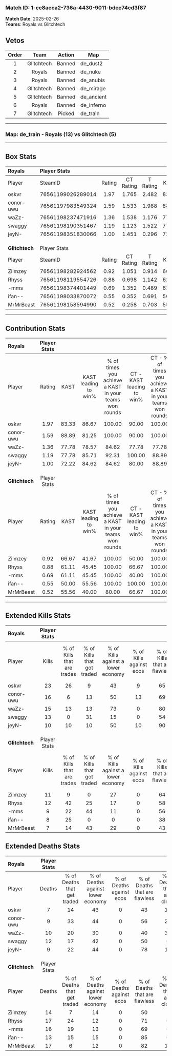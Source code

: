 ### Match ID: 1-ce8aeca2-736a-4430-9011-bdce74cd3f87  
**Match Date**: 2025-02-26  
**Teams**: Royals vs Glitchtech  

## Vetos  

| Order | Team | Action | Map |
| :---: | :--: | :----: | --- |
| 1 | Glitchtech | Banned | de_dust2 |
| 2 | Royals | Banned | de_nuke |
| 3 | Royals | Banned | de_anubis |
| 4 | Glitchtech | Banned | de_mirage |
| 5 | Glitchtech | Banned | de_ancient |
| 6 | Royals | Banned | de_inferno |
| 7 | Glitchtech | Picked | de_train |

---  

### **Map**: de_train - Royals (13) vs Glitchtech (5)  
---  

## Box Stats  

| **Royals**     | Player Stats      |        |           |          |       |       |       |         |        |      |     |
| :- | :- | :-: | :-: | :-: | :-: | :-: | :-: | :-: | :-: | :-: | :-: |
| Player         | SteamID           | Rating | CT Rating | T Rating | KAST  |  ADR  | Kills | Assists | Deaths | K/D  | HS% |
| oskvr          | 76561199026289014 |  1.97  |   1.765   |  2.482   | 83.33 | 120.3 |  23   |    4    |   7    | 3.29 | 78  |
| conor-uwu      | 76561197983549324 |  1.59  |   1.533   |  1.988   | 88.89 | 107.7 |  16   |    6    |   9    | 1.78 | 68  |
| waZz-          | 76561198237471916 |  1.36  |   1.538   |  1.176   | 77.78 | 86.6  |  15   |    5    |   10   | 1.50 | 73  |
| swaggy         | 76561198190351467 |  1.19  |   1.123   |  1.522   | 77.78 | 77.8  |  13   |    7    |   12   | 1.08 | 61  |
| jeyN-          | 76561198351830066 |  1.00  |   1.451   |  0.296   | 72.22 | 61.4  |  10   |    1    |   9    | 1.11 | 20  |
|                |                   |        |           |          |       |       |       |         |        |      |     |
|                |                   |        |           |          |       |       |       |         |        |      |     |
|                |                   |        |           |          |       |       |       |         |        |      |     |
| **Glitchtech** | Player Stats      |        |           |          |       |       |       |         |        |      |     |
| Player         | SteamID           | Rating | CT Rating | T Rating | KAST  |  ADR  | Kills | Assists | Deaths | K/D  | HS% |
| Ziimzey        | 76561198282924562 |  0.92  |   1.051   |  0.914   | 66.67 | 74.1  |  11   |    3    |   14   | 0.79 | 63  |
| Rhyss          | 76561198119554726 |  0.88  |   0.698   |  1.142   | 61.11 | 81.8  |  12   |    6    |   17   | 0.71 | 66  |
| -mms           | 76561198374401449 |  0.69  |   1.352   |  0.489   | 61.11 | 60.7  |   9   |    5    |   16   | 0.56 | 88  |
| ifan--         | 76561198033870072 |  0.55  |   0.352   |  0.691   | 50.00 | 36.6  |   8   |    1    |   13   | 0.62 | 62  |
| MrMrBeast      | 76561198158594990 |  0.52  |   0.258   |  0.703   | 55.56 | 64.9  |   7   |    3    |   17   | 0.41 | 71  |
---  

## Contribution Stats  

| **Royals**     | Player Stats |       |                      |                                                        |                           |                                                             |                          |                                                            |
| :- | :-: | :-: | :-: | :-: | :-: | :-: | :-: | :-: |
| Player         |    Rating    | KAST  | KAST leading to win% | % of times you achieve a KAST in your teams won rounds | CT - KAST leading to win% | CT - % of times you achieve a KAST in your teams won rounds | T - KAST leading to win% | T - % of times you achieve a KAST in your teams won rounds |
| oskvr          |     1.97     | 83.33 |        86.67         |                         100.00                         |           90.00           |                           100.00                            |          80.00           |                           100.00                           |
| conor-uwu      |     1.59     | 88.89 |        81.25         |                         100.00                         |           90.00           |                           100.00                            |          66.67           |                           100.00                           |
| waZz-          |     1.36     | 77.78 |        78.57         |                         84.62                          |           77.78           |                            77.78                            |          80.00           |                           100.00                           |
| swaggy         |     1.19     | 77.78 |        85.71         |                         92.31                          |          100.00           |                            88.89                            |          66.67           |                           100.00                           |
| jeyN-          |     1.00     | 72.22 |        84.62         |                         84.62                          |           80.00           |                            88.89                            |          100.00          |                           75.00                            |
|                |              |       |                      |                                                        |                           |                                                             |                          |                                                            |
|                |              |       |                      |                                                        |                           |                                                             |                          |                                                            |
|                |              |       |                      |                                                        |                           |                                                             |                          |                                                            |
| **Glitchtech** | Player Stats |       |                      |                                                        |                           |                                                             |                          |                                                            |
| Player         |    Rating    | KAST  | KAST leading to win% | % of times you achieve a KAST in your teams won rounds | CT - KAST leading to win% | CT - % of times you achieve a KAST in your teams won rounds | T - KAST leading to win% | T - % of times you achieve a KAST in your teams won rounds |
| Ziimzey        |     0.92     | 66.67 |        41.67         |                         100.00                         |           50.00           |                           100.00                            |          37.50           |                           100.00                           |
| Rhyss          |     0.88     | 61.11 |        45.45         |                         100.00                         |           66.67           |                           100.00                            |          37.50           |                           100.00                           |
| -mms           |     0.69     | 61.11 |        45.45         |                         100.00                         |           40.00           |                           100.00                            |          50.00           |                           100.00                           |
| ifan--         |     0.55     | 50.00 |        55.56         |                         100.00                         |          100.00           |                           100.00                            |          42.86           |                           100.00                           |
| MrMrBeast      |     0.52     | 55.56 |        40.00         |                         80.00                          |           66.67           |                           100.00                            |          28.57           |                           66.67                            |
---  

## Extended Kills Stats  

| **Royals**     | Player Stats |                            |                            |                                    |                         |                              |                                 |                                       |                    |           |
| :- | :-: | :-: | :-: | :-: | :-: | :-: | :-: | :-: | :-: | :-: |
| Player         |    Kills     | % of Kills that are trades | % of Kills that got traded | % of Kills against a lower economy | % of Kills against ecos | % of Kills that are flawless | % of Kills that are close duels | % of Kills that are assisted by flash | Pistol Round Kills | AWP Kills |
| oskvr          |      23      |             26             |             9              |                 43                 |            9            |              65              |                4                |                   9                   |         0          |     3     |
| conor-uwu      |      16      |             6              |             13             |                 50                 |           13            |              69              |                0                |                   0                   |         0          |     1     |
| waZz-          |      15      |             13             |             13             |                 73                 |            0            |              80              |                7                |                   0                   |         0          |     1     |
| swaggy         |      13      |             0              |             31             |                 15                 |            0            |              54              |               15                |                   0                   |         0          |     2     |
| jeyN-          |      10      |             10             |             10             |                 50                 |           10            |              90              |                0                |                   0                   |         7          |     0     |
|                |              |                            |                            |                                    |                         |                              |                                 |                                       |                    |           |
|                |              |                            |                            |                                    |                         |                              |                                 |                                       |                    |           |
|                |              |                            |                            |                                    |                         |                              |                                 |                                       |                    |           |
| **Glitchtech** | Player Stats |                            |                            |                                    |                         |                              |                                 |                                       |                    |           |
| Player         |    Kills     | % of Kills that are trades | % of Kills that got traded | % of Kills against a lower economy | % of Kills against ecos | % of Kills that are flawless | % of Kills that are close duels | % of Kills that are assisted by flash | Pistol Round Kills | AWP Kills |
| Ziimzey        |      11      |             9              |             0              |                 27                 |            0            |              64              |               18                |                   0                   |         0          |     1     |
| Rhyss          |      12      |             42             |             25             |                 17                 |            0            |              58              |                0                |                   0                   |         0          |     3     |
| -mms           |      9       |             22             |             44             |                 11                 |            0            |              56              |               33                |                   0                   |         0          |     2     |
| ifan--         |      8       |             25             |             0              |                 0                  |            0            |              38              |               25                |                   0                   |         0          |     1     |
| MrMrBeast      |      7       |             14             |             43             |                 29                 |            0            |              43              |                0                |                  29                   |         0          |     1     |
## Extended Deaths Stats  

| **Royals**     | Player Stats |                             |                                   |                          |                               |                            |                           |               |
| :- | :-: | :-: | :-: | :-: | :-: | :-: | :-: | :-: |
| Player         |    Deaths    | % of Deaths that get traded | % of Deaths against lower economy | % of Deaths against ecos | % of Deaths that are flawless | % of Deaths that are close | % of Deaths while blinded | Deaths to AWP |
| oskvr          |      7       |             14              |                43                 |            0             |              43               |             14             |             0             |       0       |
| conor-uwu      |      9       |             33              |                44                 |            0             |              56               |             22             |             0             |       0       |
| waZz-          |      10      |             20              |                30                 |            0             |              40               |             30             |             0             |       0       |
| swaggy         |      12      |             17              |                42                 |            0             |              50               |             0              |             8             |       0       |
| jeyN-          |      9       |             22              |                44                 |            0             |              78               |             11             |            11             |       0       |
|                |              |                             |                                   |                          |                               |                            |                           |               |
|                |              |                             |                                   |                          |                               |                            |                           |               |
|                |              |                             |                                   |                          |                               |                            |                           |               |
| **Glitchtech** | Player Stats |                             |                                   |                          |                               |                            |                           |               |
| Player         |    Deaths    | % of Deaths that get traded | % of Deaths against lower economy | % of Deaths against ecos | % of Deaths that are flawless | % of Deaths that are close | % of Deaths while blinded | Deaths to AWP |
| Ziimzey        |      14      |              7              |                14                 |            0             |              50               |             7              |             7             |       0       |
| Rhyss          |      17      |             24              |                12                 |            0             |              71               |             0              |             0             |       1       |
| -mms           |      16      |             19              |                13                 |            0             |              69               |             6              |             0             |       2       |
| ifan--         |      13      |             15              |                15                 |            0             |              85               |             0              |             8             |       0       |
| MrMrBeast      |      17      |              6              |                12                 |            0             |              82               |             12             |             0             |       4       |
